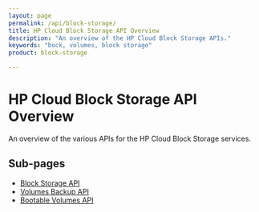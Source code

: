 ```yaml
---
layout: page
permalink: /api/block-storage/
title: HP Cloud Block Storage API Overview
description: "An overview of the HP Cloud Block Storage APIs."
keywords: "bock, volumes, block storage"
product: block-storage

---
```

# HP Cloud Block Storage API Overview

An overview of the various APIs for the HP Cloud Block Storage services.

## Sub-pages

* [Block Storage API](/api/block-storage/storage/)
* [Volumes Backup API](/api/block-storage/backup/)
* [Bootable Volumes API](/api/block-storage/boot/)
